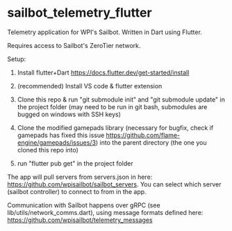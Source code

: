 # sailbot_telemetry_flutter

Telemetry application for WPI's Sailbot. Written in Dart using Flutter.

Requires access to Sailbot's ZeroTier network.

Setup: 

1. Install flutter+Dart https://docs.flutter.dev/get-started/install

2. (recommended) Install VS code & flutter extension

3. Clone this repo & run "git submodule init" and "git submodule update" in the project folder (may need to be run in git bash, submodules are bugged on windows with SSH keys)

4. Clone the modified gamepads library (necessary for bugfix, check if gamepads has fixed this issue https://github.com/flame-engine/gamepads/issues/3) into the parent directory (the one you cloned this repo into)

5. run "flutter pub get" in the project folder

The app will pull servers from servers.json in here: https://github.com/wpisailbot/sailbot_servers. You can select which server (sailbot controller) to connect to from in the app.

Communication with Sailbot happens over gRPC (see lib/utils/network_comms.dart), using message formats defined here: https://github.com/wpisailbot/telemetry_messages
